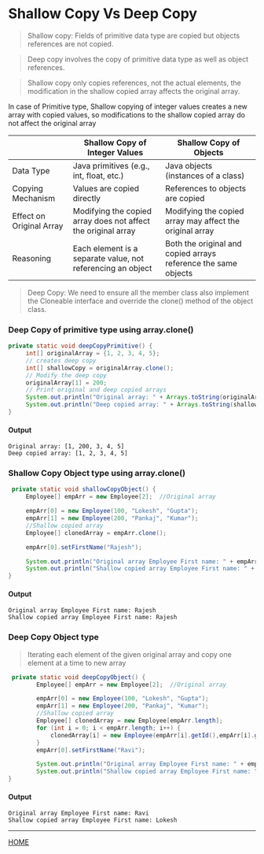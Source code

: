 # Shallow Copy Vs Deep Copy

>Shallow copy: Fields of primitive data type are copied but objects references are not copied. 

>Deep copy involves the copy of primitive data type as well as object references.


>Shallow copy only copies references, not the actual elements, the modification in the shallow copied array affects the original array.

In case of Primitive type, Shallow copying of integer values creates a new array with copied values, so modifications to the shallow copied array do not affect the original array

|                          | Shallow Copy of Integer Values                                | Shallow Copy of Objects                                        |
|--------------------------|---------------------------------------------------------------|----------------------------------------------------------------|
| Data Type                | Java primitives (e.g., int, float, etc.)                      | Java objects (instances of a class)                            |
| Copying Mechanism        | Values are copied directly                                    | References to objects are copied                               |
| Effect on Original Array | Modifying the copied array does not affect the original array | Modifying the copied array may affect the original array       |
| Reasoning                | Each element is a separate value, not referencing an object   | Both the original and copied arrays reference the same objects |

>Deep Copy: We need to ensure all the member class also implement the Cloneable interface and override the clone() method of the object class.

### Deep Copy of primitive type using array.clone()

```java
private static void deepCopyPrimitive() {
     int[] originalArray = {1, 2, 3, 4, 5};
     // creates deep copy
     int[] shallowCopy = originalArray.clone();
     // Modify the deep copy
     originalArray[1] = 200;
     // Print original and deep copied arrays
     System.out.println("Original array: " + Arrays.toString(originalArray));
     System.out.println("Deep copied array: " + Arrays.toString(shallowCopy));
}
```
#### Output
    Original array: [1, 200, 3, 4, 5]
    Deep copied array: [1, 2, 3, 4, 5]

### Shallow Copy Object type using array.clone()

```java
 private static void shallowCopyObject() {
     Employee[] empArr = new Employee[2];  //Original array

     empArr[0] = new Employee(100, "Lokesh", "Gupta");
     empArr[1] = new Employee(200, "Pankaj", "Kumar");
     //Shallow copied array
     Employee[] clonedArray = empArr.clone();

     empArr[0].setFirstName("Rajesh");

     System.out.println("Original array Employee First name: " + empArr[0].getFirstName());
     System.out.println("Shallow copied array Employee First name: " + clonedArray[0].getFirstName());
}
```
#### Output
    Original array Employee First name: Rajesh
    Shallow copied array Employee First name: Rajesh

### Deep Copy Object type
>Iterating each element of the given original array and copy one element at a time to new array
```java
 private static void deepCopyObject() {
        Employee[] empArr = new Employee[2];  //Original array

        empArr[0] = new Employee(100, "Lokesh", "Gupta");
        empArr[1] = new Employee(200, "Pankaj", "Kumar");
        //Shallow copied array
        Employee[] clonedArray = new Employee[empArr.length];
        for (int i = 0; i < empArr.length; i++) {
            clonedArray[i] = new Employee(empArr[i].getId(),empArr[i].getFirstName(),empArr[i].getLastName());
        }
        empArr[0].setFirstName("Ravi");

        System.out.println("Original array Employee First name: " + empArr[0].getFirstName());
        System.out.println("Shallow copied array Employee First name: " + clonedArray[0].getFirstName());
}
```
#### Output
    Original array Employee First name: Ravi
    Shallow copied array Employee First name: Lokesh
---
[HOME](https://github.com/Piyushresonit/DataStructureAndAlgorithm/blob/master/README.md)
